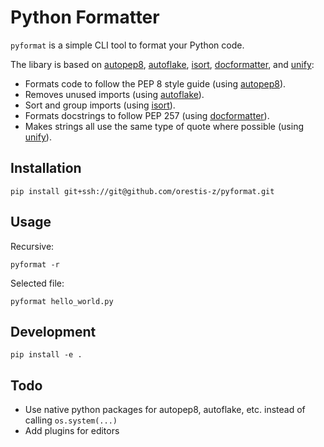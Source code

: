 # Python Formatter

`pyformat` is a simple CLI tool to format your Python code.

The libary is based on [autopep8](https://pypi.org/project/autopep8/), [autoflake](https://pypi.org/project/autoflake/), [isort](https://pypi.org/project/isort/), [docformatter](https://pypi.org/project/docformatter/), and [unify](https://pypi.org/project/unify/):

* Formats code to follow the PEP 8 style guide (using [autopep8](https://pypi.org/project/autopep8/)).
* Removes unused imports (using [autoflake](https://pypi.org/project/autoflake/)).
* Sort and group imports (using [isort](https://pypi.org/project/isort/)).
* Formats docstrings to follow PEP 257 (using [docformatter](https://pypi.org/project/docformatter/)).
* Makes strings all use the same type of quote where possible (using [unify](https://pypi.org/project/unify/)).

## Installation

```
pip install git+ssh://git@github.com/orestis-z/pyformat.git
```

## Usage

Recursive:

```
pyformat -r
```

Selected file:

```
pyformat hello_world.py
```

## Development

```
pip install -e .
```

## Todo

* Use native python packages for autopep8, autoflake, etc. instead of calling `os.system(...)`
* Add plugins for editors
